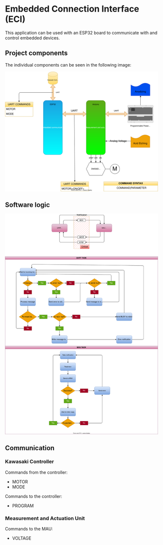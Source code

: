 # Embedded Connection Interface (ECI)

This application can be used with an ESP32 board to communicate with and control embedded devices.

## Project components

The individual components can be seen in the following image:

![Program components](./docs/hardware.svg)

## Software logic

![Logic](./docs/tasks.svg)

## Communication

### Kawasaki Controller

Commands from the controller:
- MOTOR
- MODE

Commands to the controller:
- PROGRAM

### Measurement and Actuation Unit

Commands to the MAU:
- VOLTAGE
